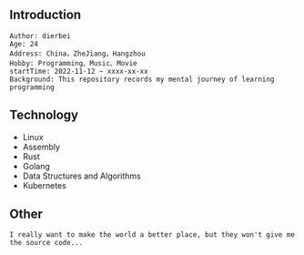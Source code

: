 ## Introduction
```text
Author: dierbei
Age: 24
Address: China，ZheJiang，Hangzhou
Hobby: Programming、Music、Movie
startTime: 2022-11-12 ~ xxxx-xx-xx
Background: This repository records my mental journey of learning programming
```

## Technology
- Linux
- Assembly
- Rust
- Golang
- Data Structures and Algorithms
- Kubernetes

## Other
```text
I really want to make the world a better place, but they won't give me the source code...
```